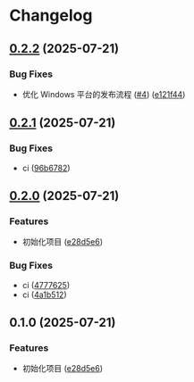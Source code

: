 # Changelog

## [0.2.2](https://github.com/KarinJS/wechatv/compare/v0.2.1...v0.2.2) (2025-07-21)


### Bug Fixes

* 优化 Windows 平台的发布流程 ([#4](https://github.com/KarinJS/wechatv/issues/4)) ([e121f44](https://github.com/KarinJS/wechatv/commit/e121f44bdeaf94de1943c21003305e869b38dee8))

## [0.2.1](https://github.com/KarinJS/wechatv/compare/v0.2.0...v0.2.1) (2025-07-21)


### Bug Fixes

* ci ([96b6782](https://github.com/KarinJS/wechatv/commit/96b678298ebdf338911ba61933d618353c54f0b7))

## [0.2.0](https://github.com/KarinJS/wechatv/compare/v0.1.0...v0.2.0) (2025-07-21)


### Features

* 初始化项目 ([e28d5e6](https://github.com/KarinJS/wechatv/commit/e28d5e6a156e6732a628e2327cd619966b8e5ac5))


### Bug Fixes

* ci ([4777625](https://github.com/KarinJS/wechatv/commit/4777625865e15c0c0ee63c1a7027b1623f6def66))
* ci ([4a1b512](https://github.com/KarinJS/wechatv/commit/4a1b51253d9aff58aaea2bdbe08444ffa3f5703b))

## 0.1.0 (2025-07-21)


### Features

* 初始化项目 ([e28d5e6](https://github.com/KarinJS/wechatv/commit/e28d5e6a156e6732a628e2327cd619966b8e5ac5))
